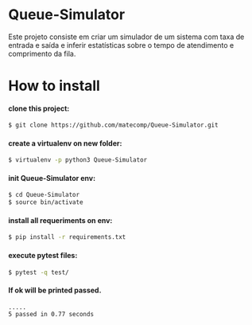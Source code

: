 # Queue-Simulator
Este projeto consiste em criar um simulador de um sistema com taxa de entrada e saída e inferir estatísticas sobre o tempo de atendimento e comprimento da fila.

# How to install

#### clone this project:
```sh
$ git clone https://github.com/matecomp/Queue-Simulator.git
```

#### create a virtualenv on new folder:
```sh
$ virtualenv -p python3 Queue-Simulator
```

#### init Queue-Simulator env:
```sh
$ cd Queue-Simulator
$ source bin/activate
```

#### install all requeriments on env:
```sh
$ pip install -r requirements.txt
```
#### execute pytest files:
```sh
$ pytest -q test/
```
#### If ok will be printed passed.
```sh
.....
5 passed in 0.77 seconds
```
